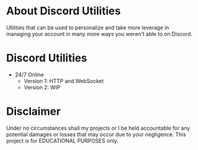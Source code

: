 # About Discord Utilities
Utilities that can be used to personalize and take more leverage in managing your account in many more ways you weren't able to on Discord.

# Discord Utilities
- 24/7 Online
  - Version 1: HTTP and WebSocket
  - Version 2: WIP

# Disclaimer
Under no circumstances shall my projects or I be held accountable for any potential damages or losses that may occur due to your negligence. This project is for EDUCATIONAL PURPOSES only.

